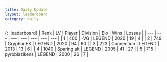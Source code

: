 ```yaml
---
title: Daily Update
layout: leaderboard
category: daily
---
```


{: .leaderboard}
| Rank | LV | Player | Division | Elo | Wins | Losses |
| --- | --- | --- | --- | --- | --- | --- |
| <span data-change="15">1</span> | 400 | <span title="ID: 92077">-VG</span> | LEGEND | <span data-change="161">2020</span> | <span data-change="17">19</span> | <span data-change="4">4</span> |
| <span data-change="-1">2</span> | 749 | <span title="ID: 315148">GryphonEX</span> | LEGEND | <span data-change="45">2020</span> | <span data-change="55">94</span> | <span data-change="40">60</span> |
| <span data-change="-1">3</span> | 223 | <span title="ID: 539711">Connection</span> | LEGEND | <span data-change="51">2013</span> | <span data-change="12">13</span> | <span data-change="6">6</span> |
| <span data-change="-1">4</span> | 1040 | <span title="ID: 203132">Sparing alt</span> | LEGEND | <span data-change="65">2005</span> | <span data-change="18">41</span> | <span data-change="13">27</span> |
| <span data-change="-1">5</span> | 715 | <span title="ID: 143220">pyroblazikens</span> | LEGEND | <span data-change="74">2000</span> | <span data-change="12">26</span> | <span data-change="4">7</span> |